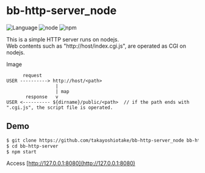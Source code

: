 # bb-http-server_node

![Language](http://img.shields.io/badge/language-javascript-lightgrey.svg?style=flat
)
![node](http://img.shields.io/badge/node-v6.7.0-green.svg?style=flat
)
![npm](http://img.shields.io/badge/npm-v3.10.5-green.svg?style=flat
)

This is a simple HTTP server runs on nodejs.  
Web contents such as "http://host/index.cgi.js", are operated as CGI on nodejs.

Image

```
      request
USER ----------> http://host/<path>
                  |
                  | map
       response   v
USER <---------- ${dirname}/public/<path>  // if the path ends with ".cgi.js", the script file is operated.
```

## Demo

```bash
$ git clone https://github.com/takayoshiotake/bb-http-server_node bb-http-server
$ cd bb-http-server
$ npm start
```

Access [http://127.0.0.1:8080](http://127.0.0.1:8080)
